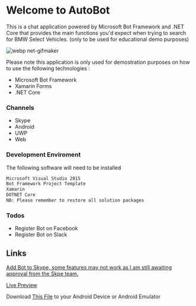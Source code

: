 # Welcome to AutoBot

This is a chat application powered by Microsoft Bot Framework and .NET Core that provides the main functions you'd expect when trying to search for BMW Select Vehicles. (only to be used for educational demo purposes)

![webp net-gifmaker](https://user-images.githubusercontent.com/24914682/27386044-d3c3c358-5694-11e7-8b77-c5a722e166b9.gif)

Please note this application is only used for demostration purposes on how to use the following technologies :
  - Microsoft Bot Framework
  - Xamarin Forms
  - .NET Core

### Channels

  - Skype
  - Android
  - UWP
  - Web

### Development Enviroment

The following software will need to be installed 

```sh
Microsoft Visual Studio 2015
Bot Framework Project Template
Xamarin
DOTNET Core
NB: Please remember to restore all solution packages
```



### Todos

 - Register Bot on Facebook
 - Register Bot on Slack

Links
----
[Add Bot to Skype, some features may not work as I am still awaiting approval from the Skpe team.](https://join.skype.com/bot/925afb34-bc29-4aca-ae7f-d91c09bc9b74)

[Live Preview](http://www.nivash.co.za/autobot)


Download [This File](https://www.dropbox.com/s/4z1zonajzlrunpl/AutoBotApp.Droid.apk?dl=0) to your Android Device or Android Emulator 
